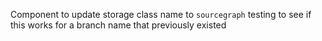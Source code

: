 Component to update storage class name to `sourcegraph`
testing to see if this works for a branch name that previously existed
